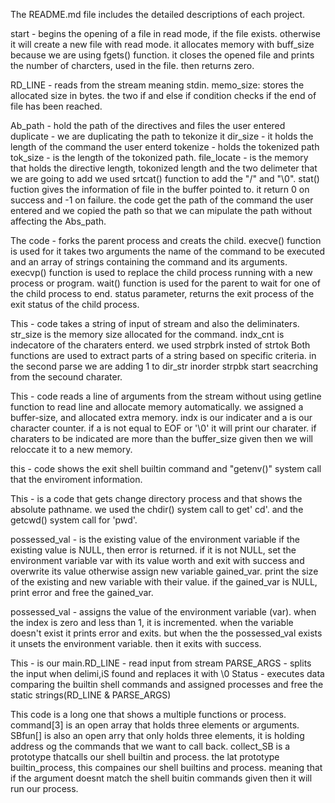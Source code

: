 The README.md file includes the detailed descriptions of each project.

start - begins the opening of a file in read mode, if the file exists.
otherwise it will create a new file with read mode.
it allocates memory with buff_size because we are using fgets() function.
it closes the opened file and prints the number of charcters,
used in the file.
then returns zero.



RD_LINE - reads from the stream meaning stdin.
memo_size: stores the allocated size in bytes.
the two if and else if condition checks if the end of
file has been reached.


Ab_path - hold the path of the directives and files the user entered
duplicate - we are duplicating the path to tekonize it
dir_size - it holds the length of the command the user enterd
tokenize - holds the tokenized path
tok_size - is the length of the tokonized path.
file_locate - is the memory that holds the directive length,
tokonized length and the two delimeter that we are going to add
we used srtcat() function to add the "/" and "\0".
stat() fuction gives the information of file
in the buffer pointed to. it return 0 on success
and -1 on failure.
the code get the path of the command the user entered
and we copied the path so that we can mipulate the path
without affecting the Abs_path.


The code - forks the parent process and creats the child.
execve() function is used for it takes two arguments
the name of the command to be executed and an array of
strings containing the command and its arguments.
execvp() function is used to replace the child process running
with a new process or program.
wait() function is used for the parent to wait for one of the
child process to end.
status parameter, returns the exit process of the exit status
of the child process.



This - code takes a string of input of stream
and also the deliminaters.
str_size is the memory size allocated for
the command.
indx_cnt is indecatore of the charaters
enterd.
we used strpbrk insted of strtok
Both functions are used to extract parts
of a string based on specific criteria.
in the second parse we are adding 1
to dir_str inorder strpbk start
seacrching from the secound
charater.



This - code reads a line of arguments
from the stream without using
getline function to read line
and allocate memory automatically.
we assigned a buffer-size,
and allocated extra memory.
indx is our indicater and
a is our character counter.
if a is not equal to EOF
or '\0' it will print our
charater.
if charaters to be indicated are
more than the buffer_size given
then we will reloccate it to a
new memory.



this - code shows the exit shell builtin
command and "getenv()" system call that
the enviroment information.



This - is a code that gets change directory process
and that shows the absolute pathname.
we used the chdir() system call to get' cd'.
and the getcwd() system call for 'pwd'.



possessed_val - is the existing value of the environment variable
if the existing value is NULL, then error is returned. if it is not NULL,
set the environment variable var with its value worth and exit with success
and overwrite its value otherwise assign new variable gained_var.
print the size of the existing and new variable with their value.
if the gained_var is NULL, print error and free the gained_var.


possessed_val - assigns the value of the environment variable (var).
when the index is zero and less than 1, it is  incremented.
when the variable doesn't exist it prints error and exits.
but when the the possessed_val exists it unsets the environment variable.
then it exits with success.



This - is our main.RD_LINE - read input from stream
PARSE_ARGS - splits the input when delimi,iS found and replaces it with \0
Status - executes data comparing the builtin
shell commands and assigned processes
and free the static strings(RD_LINE & PARSE_ARGS)



This code is a long one that shows
a multiple functions or process.
command[3] is an open array that holds three
elements or arguments.
SBfun[] is also an open arry that only holds three
elements, it is holding address og the commands that
we want to call back.
collect_SB is a prototype thatcalls our shell builtin
and process.
the lat prototype builtin_process, this compaines
our shell builtins and process. meaning that
if the argument doesnt match the shell buitin commands
given then it will run our process.

